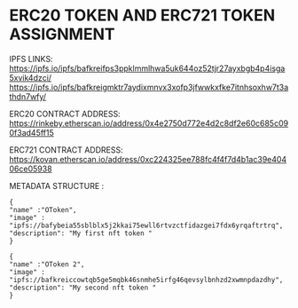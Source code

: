 # ERC20 TOKEN AND ERC721 TOKEN ASSIGNMENT

 IPFS LINKS:
 https://ipfs.io/ipfs/bafkreifps3ppklmmlhwa5uk644oz52tjr27ayxbgb4p4isga5xvik4dzci/
 https://ipfs.io/ipfs/bafkreigmktr7aydixmnvx3xofp3jfwwkxfke7itnhsoxhw7t3athdn7wfy/

ERC20 CONTRACT ADDRESS:  https://rinkeby.etherscan.io/address/0x4e2750d772e4d2c8df2e60c685c090f3ad45ff15

ERC721 CONTRACT ADDRESS:  https://kovan.etherscan.io/address/0xc224325ee788fc4f4f7d4b1ac39e40406ce05938

METADATA STRUCTURE :
```
{
"name" :"OToken",
"image" : "ipfs://bafybeia55sblblx5j2kkai75ewll6rtvzctfidazgei7fdx6yrqaftrtrq",
"description": "My first nft token "
}
```
```
{
"name" :"OToken 2",
"image" : "ipfs://bafkreiccowtqb5ge5mqbk46snmhe5irfg46qevsylbnhzd2xwmnpdazdhy",
"description": "My second nft token "
}
